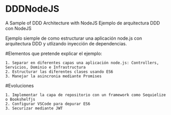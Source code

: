 # DDDNodeJS
A Sample of DDD Architecture with NodeJS
Ejemplo de arquitectura DDD con NodeJS

Ejemplo siemple de como estructurar una aplicación node.js con arquitectura DDD y utlizando inyección de dependencias.

#Elementos que pretende explicar el ejemplo:

    1. Separar en diferentes capas una aplicación node.js: Controllers, Servicios, Dominio e Infrastructura
    2. Estructurar las diferentes clases usando ES6
    3. Manejar la asincronia mediante Promises

#Evoluciones

    1. Implementar la capa de repositorio con un framework como Sequielize o Bookshelfjs
    2. Configurar VSCode para depurar ES6
    3. Securizar mediante JWT


